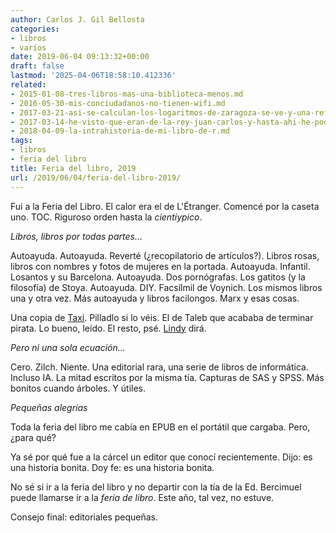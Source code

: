 ```yaml
---
author: Carlos J. Gil Bellosta
categories:
- libros
- varios
date: 2019-06-04 09:13:32+00:00
draft: false
lastmod: '2025-04-06T18:58:10.412336'
related:
- 2015-01-08-tres-libros-mas-una-biblioteca-menos.md
- 2016-05-30-mis-conciudadanos-no-tienen-wifi.md
- 2017-03-21-asi-se-calculan-los-logaritmos-de-zaragoza-se-ve-y-una-reflexion.md
- 2017-03-14-he-visto-que-eran-de-la-rey-juan-carlos-y-hasta-ahi-he-podido-leer.md
- 2018-04-09-la-intrahistoria-de-mi-libro-de-r.md
tags:
- libros
- feria del libro
title: Feria del libro, 2019
url: /2019/06/04/feria-del-libro-2019/
---
```


Fui a la Feria del Libro. El calor era el de L'Étranger. Comencé por la caseta uno. TOC. Riguroso orden hasta la _cientiypico_.

_Libros, libros por todas partes..._

Autoayuda. Autoayuda. Reverté (¿recopilatorio de artículos?). Libros rosas, libros con nombres y fotos de mujeres en la portada. Autoayuda. Infantil. Losantos y su Barcelona. Autoayuda. Dos pornógrafas. Los gatitos (y la filosofía) de Stoya. Autoayuda. DIY. Facsílmil de Voynich. Los mismos libros una y otra vez. Más autoayuda y libros facilongos. Marx y esas cosas.

Una copia de [Taxi](https://es.wikipedia.org/wiki/Taxi_(novela)). Pilladlo si lo véis. El de Taleb que acababa de terminar pirata. Lo bueno, leído. El resto, psé. [Lindy](https://en.wikipedia.org/wiki/Lindy_effect) dirá.

_Pero ni una sola ecuación..._

Cero. Zilch. Niente. Una editorial rara, una serie de libros de informática. Incluso IA. La mitad escritos por la misma tía. Capturas de SAS y SPSS. Más bonitos cuando árboles. Y útiles.

_Pequeñas alegrías_

Toda la feria del libro me cabía en EPUB en el portátil que cargaba. Pero, ¿para qué?

Ya sé por qué fue a la cárcel un editor que conocí recientemente. Dijo: es una historia bonita. Doy fe: es una historia bonita.

No sé si ir a la feria del libro y no departir con la tía de la Ed. Bercimuel puede llamarse ir a la _feria de libro_. Este año, tal vez, no estuve.

Consejo final: editoriales pequeñas.